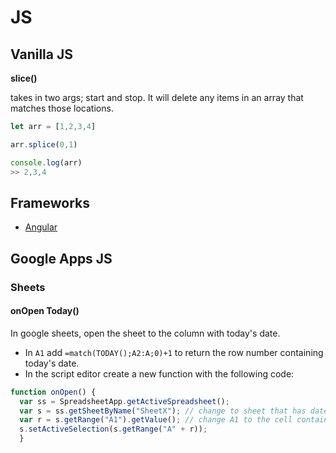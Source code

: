 # JS

## Vanilla JS

__slice()__

takes in two args; start and stop. It will delete any items in an array that matches those locations.

```js
let arr = [1,2,3,4]

arr.splice(0,1)

console.log(arr)
>> 2,3,4
```

## Frameworks

- [Angular](Angular)

## Google Apps JS

### Sheets

#### onOpen Today()

In google sheets, open the sheet to the column with today's date.

- In `A1` add `=match(TODAY();A2:A;0)+1` to return the row number containing today's date.
- In the script editor create a new function with the following code:
  
```javascript
function onOpen() {
  var ss = SpreadsheetApp.getActiveSpreadsheet();
  var s = ss.getSheetByName("SheetX"); // change to sheet that has dates
  var r = s.getRange("A1").getValue(); // change A1 to the cell containing =match
  s.setActiveSelection(s.getRange("A" + r));
  }
```
